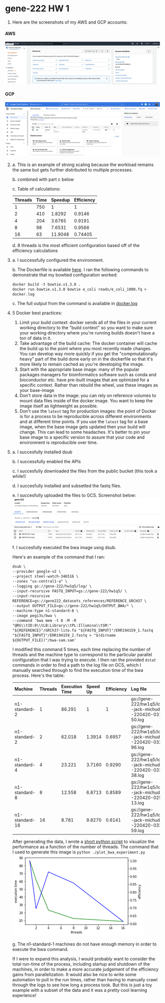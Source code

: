 # gene-222 HW 1

1. Here are the screenshots of my AWS and GCP accounts:

#### AWS
![screenshot of AWS configuration](./aws.png)

#### GCP
![screenshot of GCP configuration](./gcp.png)


2.
    a. This is an example of strong scaling because the workload remains the same but gets further distributed to multiple processes.
    
    b. combined with part c below
    
    c. Table of calculations:
    
    | Threads  | Time | Speedup | Efficiency | 
    | -------- | ---- | ------- |------------|
    | 1 | 750  | 1 | 1 |
    | 2 | 410  | 1.8292 | 0.9146 | 
    | 4 | 204  | 3.6765 | 0.9191 |
    | 8 | 98   | 7.6531 | 0.9566 |
    | 16| 63   | 11.9048| 0.74405 | 
    
    d. 8 threads is the most efficient configuration based off of the efficiency calculations

3. 
    a. I successfully configured the environment.

    b. The Dockerfile is available [here](./Dockerfile). I ran the following commands to demonstrate that my bowtied configuration worked:
    ```
    docker build -t bowtie.v1.3.0 .
    docker run bowtie.v1.3.0 bowtie e_coli reads/e_coli_1000.fq > docker.log
    ```
    c. The full output from the command is available in [docker.log](./docker.log)

4. 5 Docker best practices:
    1. Limit your build context: docker sends all of the files in your current working directory to the "build context" so you want to make sure your working directory where you're running builds doesn't have a ton of data in it.
    2. Take advantage of the build cache: The docker container will cache the build up to the point where you most recently made changes. You can develop way more quickly if you get the "compmutationally heavy" part of the build done early on in the dockerfile so that it's more likely to remain cached as you're developing the image.
    3. Start with the appropriate base image: many of the popular packages managers for bioinformatics software such as conda and bioconductor etc. have pre-built images that are optimized for a specific context. Rather than rebuild the wheel, use these images as your base-image
    4. Don't store data in the image: you can rely on reference volumes to mount data files inside of the docker image. You want to keep the image itself as lightweight as possible.
    5. Don't use the `latest` tag for production images: the point of Docker is for a process to be reproducible across different environments and at different time points. If you use the `latest` tag for a base image, when the base image gets updated then your build will change. This can lead to some headaches. It's better to pin your base image to a specific version to assure that your code and environment is reproducible over time. 


5. 
    a. I succesfully installed dsub
    
    b. I successfully enabled the APIs
    
    c. I succesfully downloaded the files from the public bucket (this took a while!)
    
    d. I succesfully installed and subsetted the fastq files.
    
    e. I succesfully uploaded the files to GCS. Screenshot below:
    ![screenshot of gcs](./fastq_uploads.png)
    
    f. I succesfully executed the bwa image usng dsub.
    
    Here's an example of the command that I ran:

    ```
    dsub \
    --provider google-v2 \
    --project steel-watch-346516 \
    --zones "us-central1-a" \
    --logging gs://gene-222/hw1q5/log/ \
    --input-recursive FASTQ_INPUT=gs://gene-222/hw1q5/ \
    --input-recursive REFERENCE=gs://gene222_datasets_references/REFERENCE_GRCH37 \
    --output OUTPUT_FILE=gs://gene-222/hw1q5/OUTPUT_BWA/* \
    --machine-type n1-standard-8 \
    --image pegi3s/bwa \
    --command 'bwa mem -t 8 -M -R "@RG\\tID:0\\tLB:Library\\tPL:Illumina\\tSM:" "${REFERENCE}"/GRCh37-lite.fa "${FASTQ_INPUT}"/ERR194159_1.fastq "${FASTQ_INPUT}"/ERR194159_2.fastq > "$(dirname ${OUTPUT_FILE})"/bwa-sam.sam'
    ```
    I modified this command 5 times, each time replacing the number of threads and the machine type to correspond to the particular parallel configuration that I was trying to execute. I then ran the provided `dstat` commands in order to find a path to the log file on GCS, which I manually searched through to find the execution time of the bwa process. Here's the table:

    | Machine  | Threads | Execution Time | Speed Up | Efficiency | Log file |
    | -------- | ---- | ------- |------------|----|---|
    | n1-standard-2 | 1 | 86.291 | 1 | 1 | gs://gene-222/hw1q5/log/bwa--jack-michuda--220420-031056-50.log|
    | n1-standard-2 | 2 | 62.018 | 1.3914 | 0.6957 | gs://gene-222/hw1q5/log/bwa--jack-michuda--220420-032525-96.log |
    | n1-standard-4 | 4 | 23.221 | 3.7160 | 0.9290 | gs://gene-222/hw1q5/log/bwa--jack-michuda--220420-033057-38.log
    | n1-standard-8 | 8 | 12.558 | 6.8713 | 0.8589 | gs://gene-222/hw1q5/log/bwa--jack-michuda--220420-025041-13.log |
    | n1-standard-16 |16| 8.781  | 9.8270 | 0.6141 | gs://gene-222/hw1q5/log/bwa--jack-michuda--220420-033551-59.log |

    After generating the data, I wrote a [short python script](./plot_bwa_experiment.py) to visualize the performance as a function of the number of threads. The command that I used to generate this image is `python ./plot_bwa_experiment.py`
    ![bwa experiment plot](./bwa_experiment.png)
    
    g. The n1-standard-1 machines do not have enough memory in order to execute the bwa command.
    
    If I were to expand this analysis, I would probably want to consider the total run-time of the process, including startup and shutdown of the machines, in order to make a more accurate judgement of the efficiency gains from parallelization. It would also be nice to write some automation to pull in the run times, rather than having to manually crawl through the logs to see how long a process took. But this is just a toy example with a subset of the data and it was a pretty cool learning experience!
